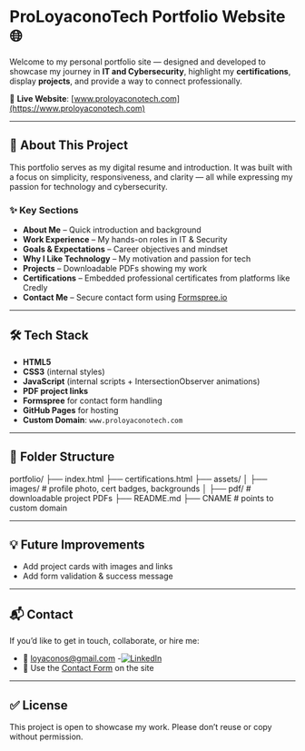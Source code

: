 # ProLoyaconoTech Portfolio Website 🌐

Welcome to my personal portfolio site — designed and developed to showcase my journey in **IT and Cybersecurity**, highlight my **certifications**, display **projects**, and provide a way to connect professionally.

🔗 **Live Website**: [www.proloyaconotech.com](https://www.proloyaconotech.com)

---

## 📌 About This Project

This portfolio serves as my digital resume and introduction. It was built with a focus on simplicity, responsiveness, and clarity — all while expressing my passion for technology and cybersecurity.

### ✨ Key Sections

- **About Me** – Quick introduction and background
- **Work Experience** – My hands-on roles in IT & Security
- **Goals & Expectations** – Career objectives and mindset
- **Why I Like Technology** – My motivation and passion for tech
- **Projects** – Downloadable PDFs showing my work
- **Certifications** – Embedded professional certificates from platforms like Credly
- **Contact Me** – Secure contact form using [Formspree.io](https://formspree.io)

---

## 🛠️ Tech Stack

- **HTML5**
- **CSS3** (internal styles)
- **JavaScript** (internal scripts + IntersectionObserver animations)
- **PDF project links**
- **Formspree** for contact form handling
- **GitHub Pages** for hosting
- **Custom Domain**: `www.proloyaconotech.com`

---

## 📂 Folder Structure

portfolio/
├── index.html
├── certifications.html
├── assets/
│ ├── images/ # profile photo, cert badges, backgrounds
│ ├── pdf/ # downloadable project PDFs
├── README.md
├── CNAME # points to custom domain


---

## 💡 Future Improvements

- Add project cards with images and links
- Add form validation & success message

---

## 📬 Contact

If you’d like to get in touch, collaborate, or hire me:

- 📧 [loyaconos@gmail.com](mailto:loyaconos@gmail.com)
-[![LinkedIn](https://img.shields.io/badge/LinkedIn-blue?logo=linkedin&logoColor=white)](https://www.linkedin.com/in/sebastian-loyacono)
- 💼 Use the [Contact Form](https://www.proloyaconotech.com#contact) on the site


---

## ✅ License

This project is open to showcase my work. Please don’t reuse or copy without permission.


